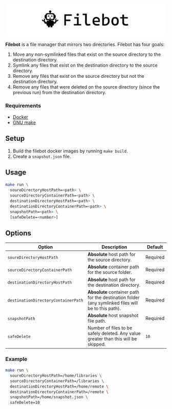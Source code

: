 <img src="logo/banner.png" />

**Filebot** is a file manager that mirrors two directories. Filebot has four goals:
1. Move any non-symlinked files that exist on the source directory to the destination directory.
2. Symlink any files that exist on the destination directory to the source directory.
3. Remove any files that exist on the source directory but not the destination directory.
4. Remove any files that were deleted on the source directory (since the previous run) from the destination directory.

### Requirements

- [Docker](https://www.docker.com/get-started)
- [GNU make](https://www.gnu.org/software/make/)

## Setup

1. Build the filebot docker images by running `make build`.
2. Create a `snapshot.json` file.

## Usage

```bash
make run \
  soureDirectoryHostPath=<path> \
  sourceDirectoryContainerPath=<path> \
  destinationDirectoryHostPath=<path> \
  destinationDirectoryContainerPath=<path> \
  snapshotPath=<path> \
  [safeDelete=<number>]
```

## Options

| Option                              | Description                                                                                        | Default  |
| ----------------------------------- | -------------------------------------------------------------------------------------------------- | -------- |
| `soureDirectoryHostPath`            | **Absolute** host path for the source directory.                                                   | Required |
| `sourceDirectoryContainerPath`      | **Absolute** container path for the source folder.                                                 | Required |
| `destinationDirectoryHostPath`      | **Absolute** host path for the destination directory.                                              | Required |
| `destinationDirectoryContainerPath` | **Absolute** container path for the destination folder (any symlinked files will be to this path). | Required |
| `snapshotPath`                      | **Absolute** host snapshot file path.                                                              | Required |
| `safeDelete`                        | Number of files to be safely deleted. Any value greater than this will be skipped.                 | `10`     |

### Example

```bash
make run \
  soureDirectoryHostPath=/home/libraries \
  sourceDirectoryContainerPath=/libraries \
  destinationDirectoryHostPath=/home/remote \
  destinationDirectoryContainerPath=/remote \
  snapshotPath=/home/snapshot.json \
  safeDelete=10
```
